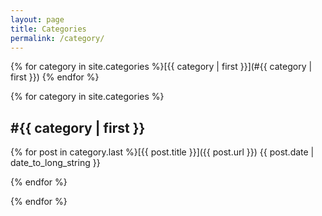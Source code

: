 ```yaml
---
layout: page
title: Categories
permalink: /category/
---
```

{% for category in site.categories %}[{{ category | first }}](#{{ category | first }}) {% endfor %}

{% for category in site.categories %}
<a name="{{ category | first }}"><h2>#{{ category | first }}</h2></a>

{% for post in category.last %}[{{ post.title }}]({{ post.url }}) <span class="pull-right">{{ post.date | date_to_long_string }}</span>

{% endfor %}

{% endfor %}
